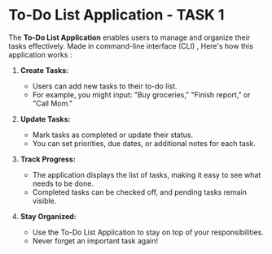 # To-Do List Application - TASK 1

The **To-Do List Application** enables users to manage and organize their tasks effectively. Made in command-line interface (CLI) , Here's how  this application works  :

1. **Create Tasks:**
   - Users can add new tasks to their to-do list.
   - For example, you might input: "Buy groceries," "Finish report," or "Call Mom."

2. **Update Tasks:**
   - Mark tasks as completed or update their status.
   - You can set priorities, due dates, or additional notes for each task.

3. **Track Progress:**
   - The application displays the list of tasks, making it easy to see what needs to be done.
   - Completed tasks can be checked off, and pending tasks remain visible.

4. **Stay Organized:**
   - Use the To-Do List Application to stay on top of your responsibilities.
   - Never forget an important task again!

